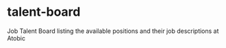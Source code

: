 # talent-board
Job Talent Board listing the available positions and their job descriptions at Atobic
